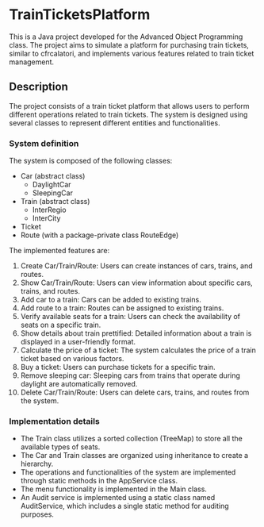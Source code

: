 # TrainTicketsPlatform
This is a Java project developed for the Advanced Object Programming class. The project aims to simulate a platform for purchasing train tickets, similar to cfrcalatori, and implements various features related to train ticket management.
## Description
The project consists of a train ticket platform that allows users to perform different operations related to train tickets. The system is designed using several classes to represent different entities and functionalities.


### System definition
The system is composed of the following classes:

* Car (abstract class)
  + DaylightCar
  + SleepingCar
* Train (abstract class)
  + InterRegio
  + InterCity
* Ticket
* Route (with a package-private class RouteEdge)

The implemented features are:
1. Create Car/Train/Route: Users can create instances of cars, trains, and routes.
2. Show Car/Train/Route: Users can view information about specific cars, trains, and routes.
3. Add car to a train: Cars can be added to existing trains.
4. Add route to a train: Routes can be assigned to existing trains.
5. Verify available seats for a train: Users can check the availability of seats on a specific train.
6. Show details about train prettified: Detailed information about a train is displayed in a user-friendly format.
7. Calculate the price of a ticket: The system calculates the price of a train ticket based on various factors.
8. Buy a ticket: Users can purchase tickets for a specific train.
9. Remove sleeping car: Sleeping cars from trains that operate during daylight are automatically removed.
10. Delete Car/Train/Route: Users can delete cars, trains, and routes from the system.

### Implementation details
* The Train class utilizes a sorted collection (TreeMap) to store all the available types of seats.
* The Car and Train classes are organized using inheritance to create a hierarchy.
* The operations and functionalities of the system are implemented through static methods in the AppService class.
* The menu functionality is implemented in the Main class.
* An Audit service is implemented using a static class named AuditService, which includes a single static method for auditing purposes.

